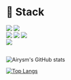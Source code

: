 <div>

  # 🧱 Stack
  <!--JAVA-->
  <img src="https://img.shields.io/badge/JAVA-3776AB?style=flat-square&logo=JAVA&logoColor=white"/>
  <!--SpringBoot-->
  <img src="https://img.shields.io/badge/SPRINGBOOT-6DB33F?style=flat-square&logo=SpringBoot&logoColor=white"/>
  <br/>
  <!--AMAZON EC2-->
  <img src="https://img.shields.io/badge/Amazon EC2-FF9900?style=flat-square&logo=Amazon EC2&logoColor=white"/>
  <!--HTML5-->
  <img src="https://img.shields.io/badge/HTML5-E34F26?style=flat-square&logo=HTML5&logoColor=white"/>
  <!--CSS-->
  <img src="https://img.shields.io/badge/CSS3-1572B6?style=flat-square&logo=CSS3&logoColor=white"/>
  


  <br/>
  <!--MySQL-->
  <img src="https://img.shields.io/badge/MySQL-4479A1?style=flat-square&logo=MySQL&logoColor=white"/>
  <br/>
  <br/>
  
  ![Airysm's GitHub stats](https://github-readme-stats.vercel.app/api?username=Airysm&theme=jolly&show_icons=true)

  [![Top Langs](https://github-readme-stats.vercel.app/api/top-langs/?username=Airysm&layout=donut)](https://github.com/anuraghazra/github-readme-stats)
</div>

<!--
**Airysm/Airysm** is a ✨ _special_ ✨ repository because its `README.md` (this file) appears on your GitHub profile.

Here are some ideas to get you started:

- 🔭 I’m currently working on ...
- 🌱 I’m currently learning ...
- 👯 I’m looking to collaborate on ...
- 🤔 I’m looking for help with ...
- 💬 Ask me about ...
- 📫 How to reach me: ...
- 😄 Pronouns: ...
- ⚡ Fun fact: ...
-->
